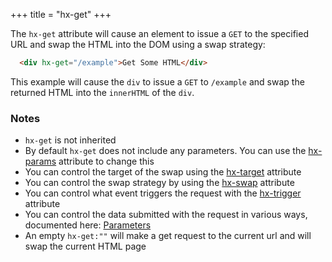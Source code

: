 +++
title = "hx-get"
+++

The `hx-get` attribute will cause an element to issue a `GET` to the specified URL and swap
the HTML into the DOM using a swap strategy:

```html
  <div hx-get="/example">Get Some HTML</div>
```

This example will cause the `div` to issue a `GET` to `/example` and swap the returned HTML into
 the `innerHTML` of the `div`.

### Notes

* `hx-get` is not inherited
* By default `hx-get` does not include any parameters.  You can use the [hx-params](@/attributes/hx-params.md)
  attribute to change this
* You can control the target of the swap using the [hx-target](@/attributes/hx-target.md) attribute
* You can control the swap strategy by using the [hx-swap](@/attributes/hx-swap.md) attribute
* You can control what event triggers the request with the [hx-trigger](@/attributes/hx-trigger.md) attribute
* You can control the data submitted with the request in various ways, documented here: [Parameters](@/docs.md#parameters)
* An empty `hx-get:""` will make a get request to the current url and will swap the current HTML page 

